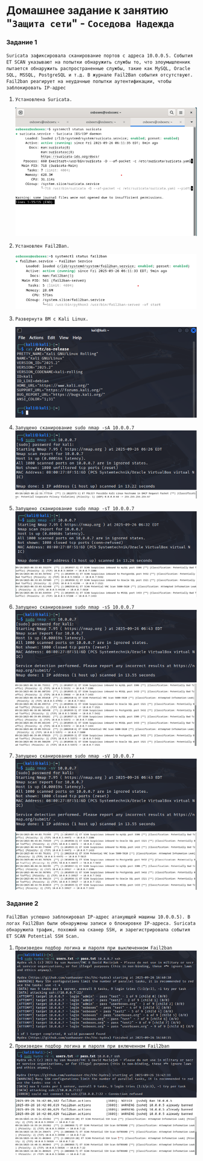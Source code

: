 # Домашнее задание к занятию "`Защита сети`" - `Соседова Надежда`

### Задание 1

`Suricata зафиксировала сканирование портов с адреса 10.0.0.5. События ET SCAN указывают на попытки обнаружить службы то, что злоумышленник пытается обнаружить распространенные службы, такие как MySQL, Oracle SQL, MSSQL, PostgreSQL и т.д.
В журнале Fail2Ban события отсутствуют. Fail2ban реагирует на неудачные попытки аутентификации, чтобы заблокировать IP-адрес`

1. `Установлена Suricata.`

    ![Suricata](img/Suricata.png)
2. `Установлен Fail2Ban.`
   
    ![Fail2ban](img/Fail2ban.png)
   
3. `Развернута ВМ с Kali Linux.`
   
    ![Fail2ban](img/Kali.png)
   
5. `Запущено сканирование sudo nmap -sA 10.0.0.7`
    ![Fail2ban](img/Cканирование%20sudo%20nmap%20-sA.png)
    ![Fail2ban](img/Результаты%20сканирования%20sudo%20nmap%20-sA.png)
   
6. `Запущено сканирование sudo nmap -sT 10.0.0.7`
    ![Fail2ban](img/Сканирование%20sudo%20nmap%20-sT.png)
    ![Fail2ban](img/Рехзультаты%20сканирования%20sudo%20nmap%20-sT.png)
10. `Запущено сканирование sudo nmap -sS 10.0.0.7`
    ![Fail2ban](img/Сканирование%20sudo%20nmap%20-sV%2010.0.0.7.png)
    ![Fail2ban](img/Результаты%20сканирования%20sudo%20nmap%20-sS%2010.0.0.7.png)
11. `Запущено сканирование sudo nmap -sV 10.0.0.7`
    ![Fail2ban](img/Сканирование%20sudo%20nmap%20-sV%2010.0.0.7.png)
    ![Fail2ban](img/Результаты%20сканирования%20sudo%20nmap%20-sV%2010.0.0.7.png)

### Задание 2

`Fail2Ban успешно заблокировал IP-адрес атакующей машины 10.0.0.5). В логах Fail2Ban были обнаружены записи о блокировке IP-адреса. Suricata обнаружила трафик, похожий на сканер SSH, и зарегистрировала события ET SCAN Potential SSH Scan.`

1. `Произведен подбор логина и пароля при выключенном Fail2ban`
![Hydra1](img/Hydra_without%20fail2ban.png)
2. `Произведен подбор логина и пароля при включенном Fail2ban`
![Hydra2](img/Hydra_with%20fail2ban.png)
![Hydra2](img/Fail2ban_block.png)
![Hydra2](img/Suricata_log.png)
